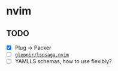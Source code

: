 # nvim
## TODO
- [x] Plug -> Packer
- [ ] [`glepnir/lspsaga.nvim`](https://github.com/glepnir/lspsaga.nvim)
- [ ] YAMLLS schemas, how to use flexibly?

